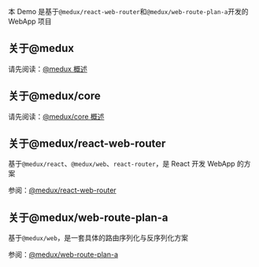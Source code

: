 本 Demo 是基于`@medux/react-web-router`和`@medux/web-route-plan-a`开发的 WebApp 项目

## 关于@medux

请先阅读：[@medux 概述](https://github.com/wooline/medux)

## 关于@medux/core

请先阅读：[@medux/core 概述](https://github.com/wooline/medux/tree/master/packages/core)

## 关于@medux/react-web-router

基于`@medux/react`、`@medux/web`、`react-router`，是 React 开发 WebApp 的方案

参阅：[@medux/react-web-router](https://github.com/wooline/medux/tree/master/packages/react-web-router)

## 关于@medux/web-route-plan-a

基于`@medux/web`，是一套具体的路由序列化与反序列化方案

参阅：[@medux/web-route-plan-a](https://github.com/wooline/medux/tree/master/packages/web-route-plan-a)

